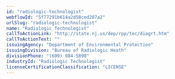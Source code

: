 ```yaml
---
id: "radiologic-technologist"
webflowId: "5f77291b614a2d58ced207a2"
urlSlug: "radiologic-technologist"
name: "Radiologic Technologist"
callToActionLink: "http://state.nj.us/dep/rpp/tec/diagrt.htm"
callToActionText: ""
issuingAgency: "Department of Environmental Protection"
issuingDivision: "Bureau of Radiologic Heath"
divisionPhone: "(609) 984-5890"
industryId: "Radiologic Technologist"
licenseCertificationClassification: "LICENSE"
---
```

